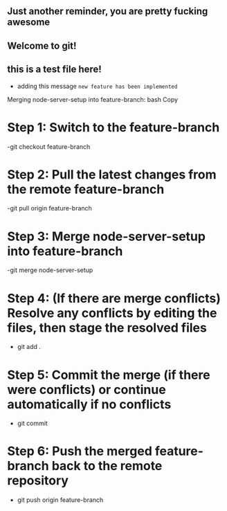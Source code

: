## Just another reminder, you are pretty fucking awesome
## Welcome to git!

## this is a test file here!
- adding this message `new feature has been implemented`



Merging node-server-setup into feature-branch:
bash
Copy
# Step 1: Switch to the feature-branch
-git checkout feature-branch

# Step 2: Pull the latest changes from the remote feature-branch
-git pull origin feature-branch

# Step 3: Merge node-server-setup into feature-branch
-git merge node-server-setup

# Step 4: (If there are merge conflicts) Resolve any conflicts by editing the files, then stage the resolved files
- git add .

# Step 5: Commit the merge (if there were conflicts) or continue automatically if no conflicts
- git commit

# Step 6: Push the merged feature-branch back to the remote repository
- git push origin feature-branch